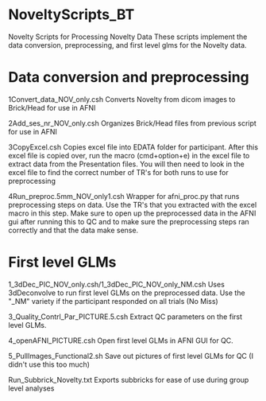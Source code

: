 # NoveltyScripts_BT
Novelty Scripts for Processing Novelty Data
These scripts implement the data conversion, preprocessing, and first level glms for the Novelty data.

# Data conversion and preprocessing

1Convert_data_NOV_only.csh
Converts Novelty from dicom images to Brick/Head for use in AFNI

2Add_ses_nr_NOV_only.csh
Organizes Brick/Head files from previous script for use in AFNI

3CopyExcel.csh
Copies excel file into EDATA folder for participant.  After this excel file is copied over, run the macro (cmd+option+e) in the excel file to extract data from the Presentation
files.  You will then need to look in the excel file to find the correct number of TR's for both runs to use for preprocessing

4Run_preproc.5mm_NOV_only1.csh
Wrapper for afni_proc.py that runs preprocessing steps on data.  Use the TR's that you extracted with the excel macro in this step.  Make sure to open up the preprocessed data
in the AFNI gui after running this to QC and to make sure the preprocessing steps ran correctly and that the data make sense.




# First level GLMs
1_3dDec_PIC_NOV_only.csh/1_3dDec_PIC_NOV_only_NM.csh
Uses 3dDeconvolve to run first level GLMs on the preprocessed data.  Use the "_NM" variety if the participant responded on all trials (No Miss)

3_Quality_Contrl_Par_PICTURE.5.csh
Extract QC parameters on the first level GLMs.

4_openAFNI_PICTURE.csh
Open first level GLMs in AFNI GUI for QC.

5_PullImages_Functional2.sh
Save out pictures of first level GLMs for QC (I didn't use this too much)

Run_Subbrick_Novelty.txt
Exports subbricks for ease of use during group level analyses
